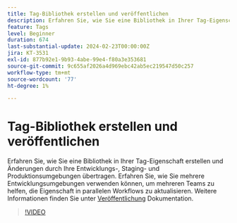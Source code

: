 ```yaml
---
title: Tag-Bibliothek erstellen und veröffentlichen
description: Erfahren Sie, wie Sie eine Bibliothek in Ihrer Tag-Eigenschaft erstellen und Änderungen durch Ihre Entwicklungs-, Staging- und Produktionsumgebungen übertragen.
feature: Tags
level: Beginner
duration: 674
last-substantial-update: 2024-02-23T00:00:00Z
jira: KT-3531
exl-id: 877b92e1-9b93-4abe-99e4-f80a3e353681
source-git-commit: 9c655af2026a4d969ebc42ab5ec219547d50c257
workflow-type: tm+mt
source-wordcount: '77'
ht-degree: 1%

---
```


# Tag-Bibliothek erstellen und veröffentlichen

Erfahren Sie, wie Sie eine Bibliothek in Ihrer Tag-Eigenschaft erstellen und Änderungen durch Ihre Entwicklungs-, Staging- und Produktionsumgebungen übertragen. Erfahren Sie, wie Sie mehrere Entwicklungsumgebungen verwenden können, um mehreren Teams zu helfen, die Eigenschaft in parallelen Workflows zu aktualisieren. Weitere Informationen finden Sie unter [Veröffentlichung](https://experienceleague.adobe.com/docs/experience-platform/tags/publish/overview.html?lang=de) Dokumentation.

>[!VIDEO](https://video.tv.adobe.com/v/28731/?learn=on)

